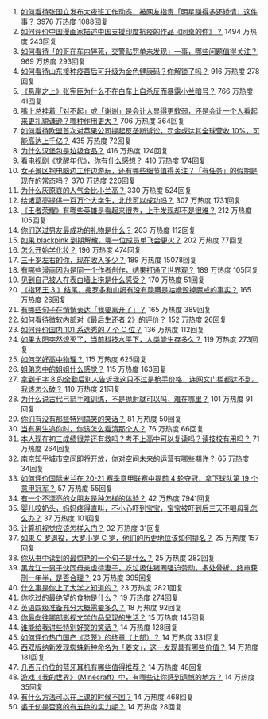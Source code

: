 1. [如何看待张国立发布大夜班工作动态，被网友指责「明星赚得多还矫情」这件事？](https://www.zhihu.com/question/457625710) 3976 万热度 1088回复
1. [如何评价中国漫画家描述中国支援印度抗疫的作品《同桌的你》？](https://www.zhihu.com/question/457620550) 1494 万热度 243回复
1. [如何看待「的哥在车内猝死，交警贴罚单未发现」一事，哪些问题值得关注？](https://www.zhihu.com/question/457613358) 969 万热度 293回复
1. [如何看待山东接种疫苗后可升级为金色健康码？你解锁了吗？](https://www.zhihu.com/question/457670626) 916 万热度 278回复
1. [《悬崖之上》张宪臣为什么不在白车上自杀反而暴露小兰暗号？](https://www.zhihu.com/question/457341025) 766 万热度 41回复
1. [嘴上总挂着「对不起」或「谢谢」是会让人显得更软弱，还是会让一个人看起来更礼貌谦逊？哪种作用更大？](https://www.zhihu.com/question/25052958) 706 万热度 364回复
1. [如何看待欧盟首次对苹果公司提起反垄断诉讼，罚金或达其全球营收 10%，可能高达上千亿？](https://www.zhihu.com/question/457427264) 435 万热度 72回复
1. [为什么汉堡包是垃圾食品？](https://www.zhihu.com/question/382868803) 416 万热度 124回复
1. [看电视剧《觉醒年代》，你有什么感想？](https://www.zhihu.com/question/450120675) 410 万热度 174回复
1. [女子景区抱电脑边工作边游玩，还有哪些细节值得关注？「有任务」的假期是现在的常态吗？](https://www.zhihu.com/question/457540899) 370 万热度 226回复
1. [为什么灰原哀的人气会比小兰高？](https://www.zhihu.com/question/382637152) 330 万热度 524回复
1. [给诸葛亮提供一百万个大学生，北伐可以成功吗？](https://www.zhihu.com/question/443277138) 307 万热度 1731回复
1. [《王者荣耀》有哪些英雄是看起来很秀，上手发现却不是很难？](https://www.zhihu.com/question/456199987) 212 万热度 105回复
1. [你们送过男友最成功的礼物是什么？](https://www.zhihu.com/question/25865753) 203 万热度 112回复
1. [如果 blackpink 到期解散，哪一位成员单飞会更火？](https://www.zhihu.com/question/455213754) 202 万热度 77回复
1. [怎么开始学化妆？](https://www.zhihu.com/question/302940225) 196 万热度 474回复
1. [三十岁左右的你，现在收入多少？](https://www.zhihu.com/question/310923691) 189 万热度 15078回复
1. [有哪些漫画因为是同一个作者创作，结果打通了世界观？](https://www.zhihu.com/question/437451134) 189 万热度 105回复
1. [见到自己被人在表白墙上捞是什么感受？](https://www.zhihu.com/question/426184407) 170 万热度 51回复
1. [《指环王 3 》结尾，弗罗多和山姆有没有隐瞒是咕噜毁掉魔戒的事实？](https://www.zhihu.com/question/457495969) 165 万热度 26回复
1. [有哪些句子在悄悄表达「我要离开了」？](https://www.zhihu.com/question/440637432) 165 万热度 389回复
1. [如何看待微软内部对《最后生还者 2》的评价？](https://www.zhihu.com/question/457639452) 152 万热度 26回复
1. [如何评价国内 101 系选秀的 7 个 C 位？](https://www.zhihu.com/question/456871781) 136 万热度 112回复
1. [如果太阳突然熄灭了，当前科技水平下，人类能生存多久？](https://www.zhihu.com/question/399868816) 119 万热度 273回复
1. [如何学好高中物理？](https://www.zhihu.com/question/19812276) 115 万热度 625回复
1. [姐弟恋中的姐姐什么感觉？](https://www.zhihu.com/question/451689518) 115 万热度 163回复
1. [拿到千字 8 的全勤后别人告诉我这只不过是枪手价格，连网文门槛都达不到。我该怎么破？](https://www.zhihu.com/question/457647042) 110 万热度 21回复
1. [为什么说古代弓箭手难训练，不是抛射就可以吗，难在哪里？](https://www.zhihu.com/question/349584247) 101 万热度 91回复
1. [你们有没有那些特别搞笑的笑话？](https://www.zhihu.com/question/454205391) 81 万热度 50回复
1. [当有男生追你时，你该怎么看清那个人？](https://www.zhihu.com/question/342163331) 76 万热度 66回复
1. [本人现在初三成绩很差还有救吗？考不上高中可以复读吗？读技校有用吗？](https://www.zhihu.com/question/456260758) 71 万热度 264回复
1. [南京知乎城市空间即将开放，你对空间未来的运营有哪些期许？](https://www.zhihu.com/question/455930944) 65 万热度 34回复
1. [如何评价国际米兰在 20-21 赛季意甲联赛中提前 4 轮夺冠，拿下球队第 19 个意甲冠军？](https://www.zhihu.com/question/457596626) 57 万热度 55回复
1. [有一个不漂亮的女朋友是种怎样的体验？](https://www.zhihu.com/question/27433657) 42 万热度 7941回复
1. [婴儿咬奶头，妈妈疼得直叫，不小心吓到宝宝，宝宝被吓到后三天不喝母乳怎么办？](https://www.zhihu.com/question/455850698) 37 万热度 101回复
1. [计算机视觉应该怎样入门？](https://www.zhihu.com/question/23902574) 32 万热度 31回复
1. [如果 C 罗退役，大罗小罗 C 罗，他们的历史地位该如何排名？](https://www.zhihu.com/question/384740207) 25 万热度 157回复
1. [你从书中读到的最惊艳的一个句子是什么？](https://www.zhihu.com/question/456541633) 25 万热度 282回复
1. [黑龙江一男子伙同母亲虐待妻子，吃垃圾住猪圈强迫劳动，多处骨折，终审获刑一年半，是否合理？](https://www.zhihu.com/question/457256890) 23 万热度 395回复
1. [什么事是你上了大学才知道的？](https://www.zhihu.com/question/406491354) 23 万热度 2821回复
1. [你吃过的最绝望的食物是什么？](https://www.zhihu.com/question/266593795) 19 万热度 274回复
1. [英语四级准备充分大概需要多久？](https://www.zhihu.com/question/293706213) 18 万热度 92回复
1. [你最向往哪部影视文学作品呈现的生活？](https://www.zhihu.com/question/456677630) 15 万热度 145回复
1. [谁能给我讲些特别好笑的笑话？](https://www.zhihu.com/question/437888004) 14 万热度 128回复
1. [如何评价热门国产《灵笼》的终章（上部）？](https://www.zhihu.com/question/457072944) 14 万热度 331回复
1. [西双版纳新发现蜘蛛新种命名为「姜文」，这一发现具有哪些价值？](https://www.zhihu.com/question/457371552) 14 万热度 181回复
1. [几百元价位的蓝牙耳机有哪些值得推荐？](https://www.zhihu.com/question/450380739) 14 万热度 48回复
1. [游戏《我的世界》（Minecraft）中，有哪些让你感到遗憾的地方？](https://www.zhihu.com/question/451353111) 14 万热度 35回复
1. [有什么方法可以在上课的时候不困？](https://www.zhihu.com/question/453132101) 14 万热度 468回复
1. [裘千仞是否真的有五绝的实力呢？](https://www.zhihu.com/question/457477701) 14 万热度 28回复